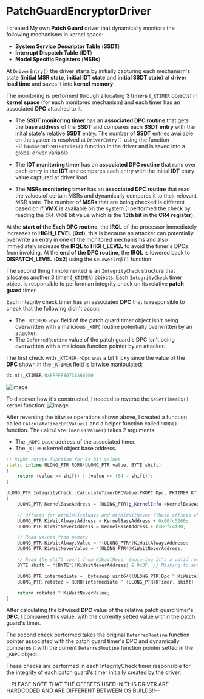 # PatchGuardEncryptorDriver

I created My own **Patch Guard** driver that dynamically monitors the following mechanisms in kernel space:
- **System Service Descriptor Table** (**SSDT**)
- **Interrupt Dispatch Table** (**IDT**)
- **Model Specific Registers** (**MSRs**)

At `DriverEntry()` the driver starts by initially capturing each mechanism's state (**initial MSR state**, **initial IDT state** and **initial SSDT state**) at **driver load time** and saves it into **kernel memory**.

The monitoring is performed through allocating **3 timers** (`_KTIMER` objects) in **kernel space** (for each monitored mechanism) and each timer has an associated **DPC** attached to it.
- The **SSDT monitoring timer** has an **associated DPC routine** that gets the **base address** of the **SSDT** and compares each **SSDT entry** with the inital state's relative **SSDT** entry. The number of **SSDT** entries available on the system is resolved at `DriverEntry()` using the function `FillNumberOfSSDTEntries()` function in the driver and is saved into a global driver variable.
   
- The **IDT monitoring timer** has an **associated DPC routine** that runs over each entry in the **IDT** and compares each entry with the initial **IDT** entry value captured at driver load.

- The **MSRs monitoring timer** has an **associated DPC routine** that read the values of certain MSRs and dynamically compares it to their relevant MSR state.
  The number of **MSRs** that are being checked is different based on if **VMX** is available on the system (I performed the check by reading the `CR4.VMXE` bit value which is the **13th bit** in the **CR4 register**).

At the **start of the Each DPC routine**, the **IRQL** of the processor immediately increases to **HIGH_LEVEL** (**0xf**), this is because an attacker can potentially overwrite an entry in one of the monitored mechanisms and also immediately increase the **IRQL** to **HIGH_LEVEL** to avoid the timer's DPCs from invoking.
At the **end of the DPC routine**, the **IRQL** is lowered back to **DISPATCH_LEVEL** (**0x2**) using the `KeLowerIrql()` function.

The second thing I implemented is an `IntegrityCheck` structure that allocates another 3 timer (`_KTIMER`) objects.
Each `IntegrityCheck` timer object is responsible to perform an integrity check on its relative **patch guard** timer.

Each integrity check timer has an associated **DPC** that is responsible to check that the following didn't occur:
- The `_KTIMER->Dpc` field of the patch guard timer object isn't being overwritten with a malicious `_KDPC` routine potentially overwritten by an attacker.
- The `DeferredRoutine` value of the patch guard's DPC isn't being overwritten with a malicious function pointer by an attacker.

The first check with `_KTIMER->Dpc` was a bit tricky since the value of the **DPC** shown in the `_KTIMER` field is bitwise manipulated:
```c++
dt nt!_KTIMER 0xFFFFF8073BA68080
```
![image](https://github.com/user-attachments/assets/c55d1597-541f-45f6-999c-3f0c49d6569c)

To discover how it's constructed, I needed to reverse the `KeSetTimerEx()` kernel function:
![image](https://github.com/user-attachments/assets/2651340f-f358-45e0-83b5-e80df180d2f7)

After reversing the bitwise operations shown above, I created a function called `CalculateTimerDPCValue()` and a helper function called `ROR8()` function.
The `CalculateTimerDPCValue()` takes 2 arguments:
- The `_KDPC` base address of the associated timer. 
- The `_KTIMER` kernel object base address.

```c++
// Right rotate function for 64-bit values
static inline ULONG_PTR ROR8(ULONG_PTR value, BYTE shift)
{
	return (value >> shift) | (value << (64 - shift));
}

ULONG_PTR IntegrityCheck::CalculateTimerDPCValue(PKDPC Dpc, PKTIMER KTimer)
{
	ULONG_PTR KernelBaseAddress = (ULONG_PTR)g_KernelInfo->KernelBaseAddress;

	// Offsets for nt!KiWaitAlways and nt!KiWaitNever (These offsets change between builds!!!)
	ULONG_PTR KiWaitAlwaysAddress = KernelBaseAddress + 0x00fc5260;
	ULONG_PTR KiWaitNeverAddress = KernelBaseAddress + 0x00fc4f80;

	// Read values from memory
	ULONG_PTR KiWaitAlwaysValue = *(ULONG_PTR*)KiWaitAlwaysAddress;
	ULONG_PTR KiWaitNeverValue = *(ULONG_PTR*)KiWaitNeverAddress;

	// Read the shift count from KiWaitNever (ensuring it's a valid rotation amount)
	BYTE shift = *(BYTE*)(KiWaitNeverAddress) & 0x3F; // Masking to avoid invalid shifts (0x3F = 63)

	ULONG_PTR intermediate = _byteswap_uint64((ULONG_PTR)Dpc ^ KiWaitAlwaysValue);
	ULONG_PTR rotated = ROR8(intermediate ^ (ULONG_PTR)KTimer, shift);

	return rotated ^ KiWaitNeverValue;
}
```

After calculating the bitwised **DPC** value of the relative patch guard timer's **DPC**, I compared this value, with the currently setted value within the patch guard's timer.

The second check performed takes the original `DeferredRoutine` function pointer associated with the patch guard timer's DPC and dynamically compares it with the current `DeferredRoutine` function pointer setted in the `_KDPC` object.

These checks are performed in each IntegrityCheck timer responsible for the integrity of each patch guard's timer initially created by the driver.

--PLEASE NOTE THAT THE OFFSETS USED IN THIS DRIVER ARE HARDCODED AND ARE DIFFERENT BETWEEN OS BUILDS!!--
